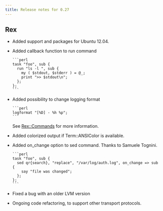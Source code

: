 ```yaml
---
title: Release notes for 0.27
---
```


## Rex

-   Added support and packages for Ubuntu 12.04.

-   Added callback function to run command

        ```perl
        task "foo", sub {
          run "ls -l ", sub {
            my ( $stdout, $stderr ) = @_;
            print ">> $stdout\n";
          };
        };
        ```

-   Added possibility to change logging format

        ```perl
        logformat "[%D] - %h %p";
        ```

    See [Rex::Commands](/api/Rex/Commands.pm.html) for more information.

-   Added colorized output if Term::ANSIColor is available.

-   Added on\_change option to sed command. Thanks to Samuele Tognini.

        ```perl
        task "foo", sub {
          sed qr{search}, "replace", "/var/log/auth.log", on_change => sub {
            say "file was changed";
          };
        };
        ```

-   Fixed a bug with an older LVM version

-   Ongoing code refactoring, to support other transport protocols.


